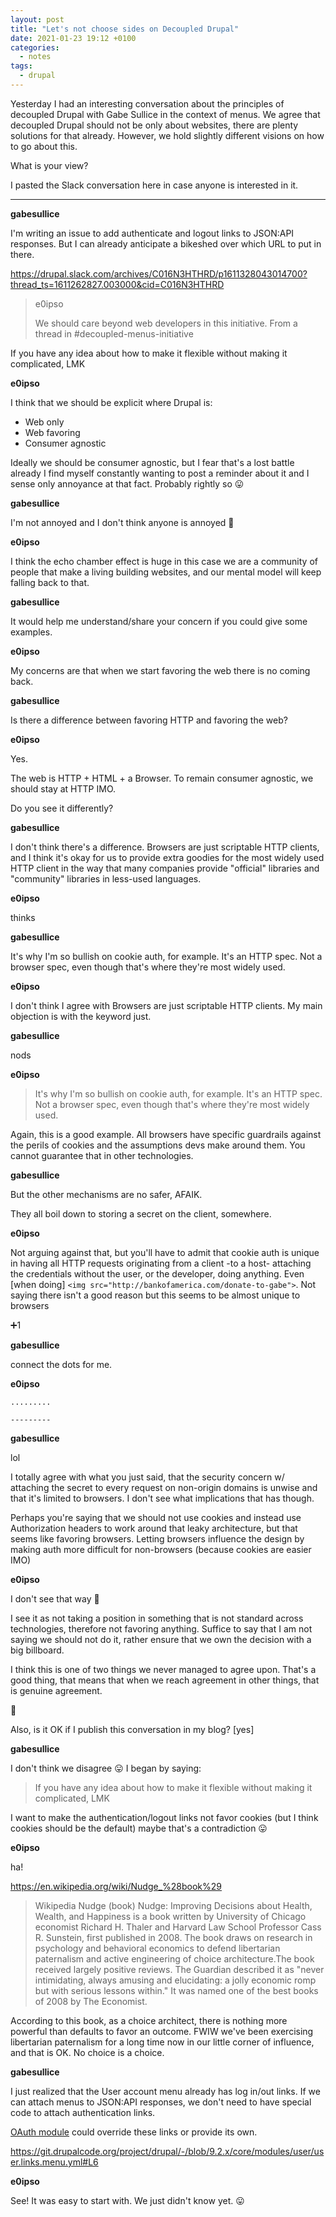 ```yaml
---
layout: post
title: "Let's not choose sides on Decoupled Drupal"
date: 2021-01-23 19:12 +0100
categories:
  - notes 
tags:
  - drupal
---
```

Yesterday I had an interesting conversation about the principles of decoupled Drupal with Gabe Sullice in the context of menus. We agree that decoupled Drupal should not be only about websites, there are plenty solutions for that already. However, we hold slightly different visions on how to go about this.

What is your view?

I pasted the Slack conversation here in case anyone is interested in it.

<!-- more -->

---

**gabesullice**

I'm writing an issue to add authenticate and logout links to JSON:API responses. But I can already anticipate a bikeshed over which URL to put in there.

https://drupal.slack.com/archives/C016N3HTHRD/p1611328043014700?thread_ts=1611262827.003000&cid=C016N3HTHRD

> e0ipso
> 
> We should care beyond web developers in this initiative.
> From a thread in #decoupled-menus-initiative

If you have any idea about how to make it flexible without making it complicated, LMK

**e0ipso**

I think that we should be explicit where Drupal is:
  - Web only
  - Web favoring
  - Consumer agnostic

Ideally we should be consumer agnostic, but I fear that's a lost battle already
I find myself constantly wanting to post a reminder about it and I sense only annoyance at that fact. Probably rightly so 😛

**gabesullice**

I'm not annoyed and I don't think anyone is annoyed 🙂

**e0ipso**

I think the echo chamber effect is huge in this case we are a community of people that make a living building websites, and our mental model will keep falling back to that.

**gabesullice**

It would help me understand/share your concern if you could give some examples.

**e0ipso**

My concerns are that when we start favoring the web there is no coming back.

**gabesullice**

Is there a difference between favoring HTTP and favoring the web?

**e0ipso**

Yes.

The web is HTTP + HTML + a Browser. To remain consumer agnostic, we should stay at HTTP IMO.

Do you see it differently?

**gabesullice**

I don't think there's a difference. Browsers are just scriptable HTTP clients, and I think it's okay for us to provide extra goodies for the most widely used HTTP client in the way that many companies provide "official" libraries and "community" libraries in less-used languages.

**e0ipso**

thinks

**gabesullice**

It's why I'm so bullish on cookie auth, for example. It's an HTTP spec. Not a browser spec, even though that's where they're most widely used.

**e0ipso**

I don't think I agree with Browsers are just scriptable HTTP clients. My main objection is with the keyword just.

**gabesullice**

nods

**e0ipso**

> It's why I'm so bullish on cookie auth, for example. It's an HTTP spec. Not a browser spec, even though that's where they're most widely used.

Again, this is a good example. All browsers have specific guardrails against the perils of cookies and the assumptions devs make around them. You cannot guarantee that in other technologies.

**gabesullice**

But the other mechanisms are no safer, AFAIK.

They all boil down to storing a secret on the client, somewhere.

**e0ipso**

Not arguing against that, but you'll have to admit that cookie auth is unique in having all HTTP requests originating from a client -to a host-
attaching the credentials without the user, or the developer, doing anything. Even [when doing] `<img src="http://bankofamerica.com/donate-to-gabe">`. Not saying there isn't a good reason but this seems to be almost unique to browsers

➕1



**gabesullice**

connect the dots for me.

**e0ipso**

`.........`

`---------`

**gabesullice**

lol

I totally agree with what you just said, that the security concern w/ attaching the secret to every request on non-origin domains is unwise and that it's limited to browsers.
I don't see what implications that has though.

Perhaps you're saying that we should not use cookies and instead use Authorization headers to work around that leaky architecture, but that seems like favoring browsers.
Letting browsers influence the design by making auth more difficult for non-browsers (because cookies are easier IMO) 

**e0ipso**

I don't see that way 🤔

I see it as not taking a position in something that is not standard across technologies, therefore not favoring anything. Suffice to say that I am not saying we should not do it, rather ensure that we own the decision with a big billboard.

I think this is one of two things we never managed to agree upon. That's a good thing, that means that when we reach agreement in other things, that is genuine agreement.

🙂

Also, is it OK if I publish this conversation in my blog?
[yes]


**gabesullice**

I don't think we disagree 😛
I began by saying:

> If you have any idea about how to make it flexible without making it complicated, LMK

I want to make the authentication/logout links not favor cookies (but I think cookies should be the default) maybe that's a contradiction 😛

**e0ipso**

ha!

https://en.wikipedia.org/wiki/Nudge_%28book%29

> Wikipedia Nudge (book)
> Nudge: Improving Decisions about Health, Wealth, and Happiness is a book written by University of Chicago economist Richard H. Thaler and Harvard Law School Professor Cass R. Sunstein, first published in 2008.
> The book draws on research in psychology and behavioral economics to defend libertarian paternalism and active engineering of choice architecture.The book received largely positive reviews. The Guardian described it as "never intimidating, always amusing and elucidating: a jolly economic romp but with serious lessons within." It was named one of the best books of 2008 by The Economist.

According to this book, as a choice architect, there is nothing more powerful than defaults to favor an outcome.
FWIW we've been exercising libertarian paternalism for a long time now in our little corner of influence, and that is OK. No choice is a choice.

**gabesullice**

I just realized that the User account menu already has log in/out links. If we can attach menus to JSON:API responses, we don't need to have special code to attach authentication links.

[OAuth module](https://www.drupal.org/project/simple_oauth) could override these links or provide its own.

https://git.drupalcode.org/project/drupal/-/blob/9.2.x/core/modules/user/user.links.menu.yml#L6

**e0ipso**

See! It was easy to start with. We just didn't know yet. 😛 
